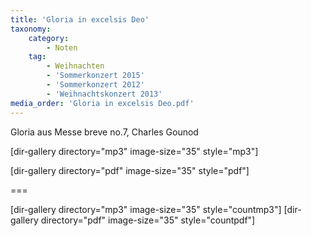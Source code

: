 ```yaml
---
title: 'Gloria in excelsis Deo'
taxonomy:
    category:
        - Noten
    tag:
        - Weihnachten
        - 'Sommerkonzert 2015'
        - 'Sommerkonzert 2012'
        - 'Weihnachtskonzert 2013'
media_order: 'Gloria in excelsis Deo.pdf'
---
```


Gloria aus Messe breve no.7, Charles Gounod

[dir-gallery directory="mp3" image-size="35" style="mp3"]

[dir-gallery directory="pdf" image-size="35" style="pdf"]

===

[dir-gallery directory="mp3" image-size="35" style="countmp3"]
[dir-gallery directory="pdf" image-size="35" style="countpdf"]